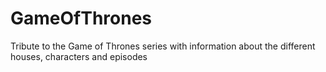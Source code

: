 # GameOfThrones
Tribute to the Game of Thrones series with information about the different houses, characters and episodes
